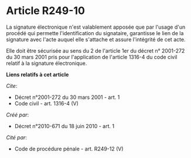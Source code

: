 # Article R249-10

La signature électronique n'est valablement apposée que par l'usage d'un procédé qui permette l'identification du signataire,
garantisse le lien de la signature avec l'acte auquel elle s'attache et assure l'intégrité de cet acte. 

Elle doit être sécurisée au sens du 2 de l'article 1er du décret n° 2001-272 du 30 mars 2001 pris pour l'application de
l'article 1316-4 du code civil relatif à la signature électronique.

**Liens relatifs à cet article**

_Cite_:

  - Décret n°2001-272 du 30 mars 2001 - art. 1
  - Code civil - art. 1316-4 (V)

_Créé par_:

  - Décret n°2010-671 du 18 juin 2010 - art. 1

_Cité par_:

  - Code de procédure pénale - art. R249-12 (V)
